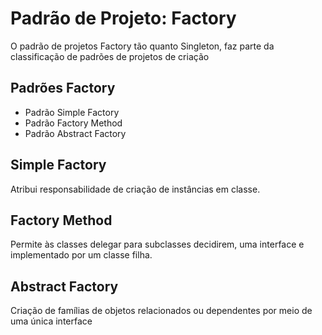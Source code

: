 
# Padrão de Projeto: Factory

O padrão de projetos Factory tão quanto  Singleton, faz parte da classificação de
padrões de projetos de criação


## Padrões Factory

- Padrão Simple Factory
- Padrão Factory Method
- Padrão Abstract Factory

  
## Simple Factory

Atribui responsabilidade de criação de instâncias em  classe.
  

##  Factory Method

Permite às classes delegar para subclasses decidirem, uma interface e implementado por um classe filha.  

##  Abstract Factory 

Criação de famílias de objetos relacionados ou dependentes por meio de uma única interface
  

